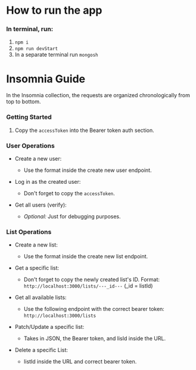 # How to run the app

 ### In terminal, run:
 1. `npm i`
 2. `npm run devStart`
 3. In a separate terminal run `mongosh`


# Insomnia Guide

In the Insomnia collection, the requests are organized chronologically from top to bottom.

### Getting Started
1. Copy the `accessToken` into the Bearer token auth section.

### User Operations
- Create a new user:
  - Use the format inside the create new user endpoint.

- Log in as the created user:
  - Don't forget to copy the `accessToken`.

- Get all users (verify):
  - *Optional:* Just for debugging purposes.

### List Operations
- Create a new list:
  - Use the format inside the create new list endpoint.

- Get a specific list:
  - Don't forget to copy the newly created list's ID. Format: `http://localhost:3000/lists/---_id---` (_id = listId)

- Get all available lists:
  - Use the following endpoint with the correct bearer token: `http://localhost:3000/lists`

- Patch/Update a specific list:
  - Takes in JSON, the Bearer token, and lisId inside the URL.

- Delete a specific List:
  - listId inside the URL and correct bearer token.
